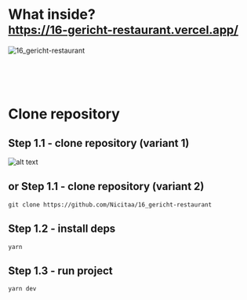 # What inside? <br/> <sub> https://16-gericht-restaurant.vercel.app/ </sub>

![16_gericht-restaurant](https://i.imgur.com/HLihsxP.png)

<br/>
<br/>
<br/>

# Clone repository

## Step 1.1 - clone repository (variant 1)

![alt text](https://i.imgur.com/9KSgjaN.png)

## or Step 1.1 - clone repository (variant 2)

```
git clone https://github.com/Nicitaa/16_gericht-restaurant
```

## Step 1.2 - install deps

```
yarn
```

## Step 1.3 - run project

```
yarn dev
```
